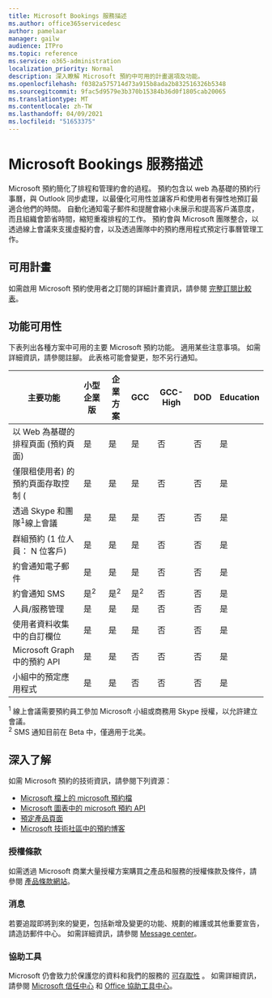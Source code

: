 ```yaml
---
title: Microsoft Bookings 服務描述
ms.author: office365servicedesc
author: pamelaar
manager: gailw
audience: ITPro
ms.topic: reference
ms.service: o365-administration
localization_priority: Normal
description: 深入瞭解 Microsoft 預約中可用的計畫選項及功能。
ms.openlocfilehash: f0382a575714d73a915b8ada2b832516326b5348
ms.sourcegitcommit: 9fac5d9579e3b370b15384b36d0f1805cab20065
ms.translationtype: MT
ms.contentlocale: zh-TW
ms.lasthandoff: 04/09/2021
ms.locfileid: "51653375"
---
```

# <a name="microsoft-bookings-service-description"></a>Microsoft Bookings 服務描述

Microsoft 預約簡化了排程和管理約會的過程。 預約包含以 web 為基礎的預約行事曆，與 Outlook 同步處理，以最優化可用性並讓客戶和使用者有彈性地預訂最適合他們的時間。 自動化通知電子郵件和提醒會縮小未展示和提高客戶滿意度，而且組織會節省時間，縮短重複排程的工作。 預約會與 Microsoft 團隊整合，以透過線上會議來支援虛擬約會，以及透過團隊中的預約應用程式預定行事曆管理工作。

## <a name="available-plans"></a>可用計畫

如需啟用 Microsoft 預約使用者之訂閱的詳細計畫資訊，請參閱  [完整訂閱比較表](https://go.microsoft.com/fwlink/?linkid=2139145)。

## <a name="feature-availability"></a>功能可用性

下表列出各種方案中可用的主要 Microsoft 預約功能。 適用某些注意事項。 如需詳細資訊，請參閱註腳。 此表格可能會變更，恕不另行通知。

| 主要功能 | 小型企業版 | 企業方案 | GCC | GCC-High | DOD | Education |
| --- | --- | --- | --- | --- | --- | --- |
| 以 Web 為基礎的排程頁面 (預約頁面)  | 是 | 是 | 是 | 否 | 否 | 是 |
| 僅限租使用者) 的預約頁面存取控制 ( | 是 | 是 | 是 | 否 | 否 | 是 |
| 透過 Skype 和團隊<sup>1</sup>線上會議 <br/> | 是 | 是 | 是 | 否 | 否 | 是 |
| 群組預約 (1 位人員： N 位客戶)  | 是 | 是 | 是 | 否 | 否 | 是 |
| 約會通知電子郵件 | 是 | 是 | 是 | 否 | 否 | 是 |
| 約會通知 SMS | 是<sup>2</sup> <br/> | 是<sup>2</sup> <br/> | 是<sup>2</sup> <br/> | 否 | 否 | 是 |
| 人員/服務管理 | 是 | 是 | 是 | 否 | 否 | 是 |
| 使用者資料收集中的自訂欄位 | 是 | 是 | 是 | 否 | 否 | 是 |
| Microsoft Graph 中的預約 API | 是 | 是 | 否 | 否 | 否 | 是 |
| 小組中的預定應用程式 | 是 | 是 | 否 | 否 | 否 | 是 |

<sup>1</sup> 線上會議需要預約員工參加 Microsoft 小組或商務用 Skype 授權，以允許建立會議。
<br/><sup>2</sup> SMS 通知目前在 Beta 中，僅適用于北美。

## <a name="learn-more"></a>深入了解

如需 Microsoft 預約的技術資訊，請參閱下列資源：

- [Microsoft 檔上的 microsoft 預約檔](/microsoft-365/bookings/bookings-overview?view=o365-worldwide)
- [Microsoft 圖表中的 microsoft 預約 API](/graph/api/resources/booking-api-overview?view=graph-rest-beta)
- [預定產品頁面](https://www.microsoft.com/microsoft-365/business/scheduling-and-booking-app)
- [Microsoft 技術社區中的預約博客](https://techcommunity.microsoft.com/t5/microsoft-bookings-blog/bg-p/Office365BusinessAppsBlog)

### <a name="licensing-terms"></a>授權條款

如需透過 Microsoft 商業大量授權方案購買之產品和服務的授權條款及條件，請參閱 [產品條款網站](https://www.microsoft.com/microsoft-365)。

### <a name="messaging"></a>消息

若要追蹤即將到來的變更，包括新增及變更的功能、規劃的維護或其他重要宣告，請造訪郵件中心。 如需詳細資訊，請參閱 [Message center](/microsoft-365/admin/manage/message-center)。

### <a name="accessibility"></a>協助工具

Microsoft 仍會致力於保護您的資料和我們的服務的 [可存取性](https://www.microsoft.com/trust-center/compliance/accessibility) 。 如需詳細資訊，請參閱 [Microsoft 信任中心](https://www.microsoft.com/trust-center) 和 [Office 協助工具中心](https://support.office.com/article/ecab0fcf-d143-4fe8-a2ff-6cd596bddc6d)。